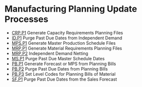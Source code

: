 # Manufacturing Planning Update Processes

<PageHeader />

- [CRP.P1](CRP-P1/README.md) Generate Capacity Requirements Planning Files
- [ID.P1](ID-P1/README.md) Purge Past Due Dates from Independent Demand
- [MPS.P1](MPS-P1/README.md) Generate Master Production Schedule Files
- [MRP.P1](MRP-P1/README.md) Generate Material Requirements Planning Files
- [MRP.P2](MRP-P2/README.md) Independent Demand Netting
- [MS.P1](MS-P1/README.md) Purge Past Due Master Schedule Dates
- [PB.P1](PB-P1/README.md) Generate Forecast or MPS from Planning Bills
- [PB.P2](PB-P2/README.md) Purge Past Due Dates from Planning Bills
- [PB.P3](PB-P3/README.md) Set Level Codes for Planning Bills of Material
- [SF.P1](SF-P1/README.md) Purge Past Due Dates from the Sales Forecast

<badge text= "Version 8.10.57" vertical="middle" />

<PageFooter />
